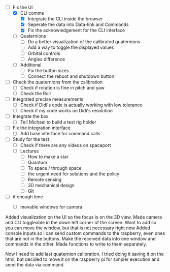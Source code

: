 - [ ] Fix the UI 
	- [x] CLI comms
		- [x] Integrate the CLI inside the browser
		- [x] Seperate the data into Data-link and Commands
		- [x] Fix the acknowledgement for the CLI interface
	- [ ] Quaternions
		- [ ] Do a better visualization of the calibrated quaternions
		- [ ] Add a way to toggle the displayed values
		- [ ] Orbital controls
		- [ ] Angles difference
	- [ ] Additional
		- [ ] Fix the button sizes
		- [ ] Connect the reboot and shutdown button
- [ ] Check the quaternions from the calibration
	- [ ] Check if rotation is fine in pitch and yaw
	- [ ] Check the Roll
- [ ] Integrated precise measurements
	- [ ] Check if Didi's code is actually working with low tolerance
	- [ ] Check if my code works on Didi's resolution
- [ ] Integrate the box
	- [ ] Tell Michael to build a test rig holder
- [ ] Fix the integration interface
	- [ ] Add base interface for command calls
- [ ] Study for the test
	- [ ] Check if there are any videos on spaceport
	- [ ] Lectures
		- [ ] How to make a star
		- [ ] Quantum
		- [ ] To space / through space
		- [ ] the urgent need for solutions and the policy
		- [ ] Remote sensing
		- [ ] 3D mechanical design
		- [ ] Git
- [ ] if enough time
	- [ ] movable windows for camera



Added visualization on the UI so the focus is on the 3D view. Made camera and CLI toggleable in the down left corner of the screen. Want to add so you can move the window, but that is not necessary right now Added console inputs so i can send custom commands to the raspberry, even ones that are not in the buttons.
Make the received data into one window and commands in the other. Made functions to write to them separately.


Now I need to add last quaternion calibration. I tried doing it saving it on the html, but decided to move it on the raspberry pi for simpler execution and send the data via command. 